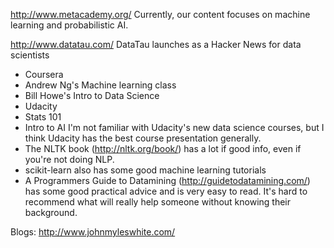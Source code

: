 http://www.metacademy.org/
Currently, our content focuses on machine learning and probabilistic AI.


http://www.datatau.com/
DataTau launches as a Hacker News for data scientists


* Coursera
* Andrew Ng's Machine learning class
* Bill Howe's Intro to Data Science
* Udacity
* Stats 101
* Intro to AI I'm not familiar with Udacity's new data science courses, but I think Udacity has the best course presentation generally.
* The NLTK book (http://nltk.org/book/) has a lot if good info, even if you're not doing NLP.
* scikit-learn also has some good machine learning tutorials
* A Programmers Guide to Datamining (http://guidetodatamining.com/) has some good practical advice and is very easy to read. It's hard to recommend what will really help someone without knowing their background.



Blogs:
http://www.johnmyleswhite.com/

